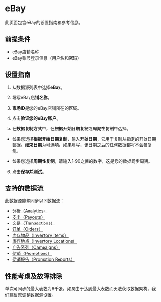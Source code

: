 # eBay

此页面包含eBay的设置指南和参考信息。

## 前提条件

* eBay店铺名称
* eBay账号登录信息（用户名和密码）

## 设置指南

1. 从数据源列表中选择**eBay**。

2. 填写eBay**店铺名称**。

3. **市场ID**是您的eBay店铺所在的区域。

4. 点击**验证您的eBay账户**。

5. 在**数据复制方式**中，在**根据开始日期复制**或**周期性复制**中选择。

  * 如果您选择**根据开始日期复制**，输入**开始日期**，它用于复制从指定的开始日期数据。**结束日期**为可选项，如果填写，该日期之后的任何数据都将不会被复制。

  * 如果您选择**周期性复制**，请输入1-90之间的数字。这是您的数据同步周期。

6. 点击**保存并测试**。

## 支持的数据流

此数据源能够同步以下数据流：

* [分析（Analytics）](https://developer.ebay.com/api-docs/sell/analytics/resources/methods)
* [支出（Payouts）](https://developer.ebay.com/api-docs/sell/finances/resources/payout/methods/getPayouts)
* [交易（Transactions）](https://developer.ebay.com/api-docs/sell/finances/resources/transaction/methods/getTransactions)
* [订单（Orders）](https://developer.ebay.com/api-docs/sell/fulfillment/resources/order/methods/getOrders)
* [库存物品（Inventory Items）](https://developer.ebay.com/api-docs/sell/inventory/resources/inventory_item/methods/getInventoryItems)
* [库存地点（Inventory Locations）](https://developer.ebay.com/api-docs/sell/inventory/resources/location/methods/getInventoryLocations)
* [广告系列（Campaigns）](https://developer.ebay.com/api-docs/sell/marketing/resources/campaign/methods/getCampaigns)
* [促销（Promotions）](https://developer.ebay.com/api-docs/sell/marketing/resources/promotion/methods/getPromotions)
* [促销报告（Promotion Reports）](https://developer.ebay.com/api-docs/sell/marketing/resources/promotion_report/methods/getPromotionReports)

## 性能考虑及故障排除

单次可同步的最大表数为6千张。如果由于达到最大表数而无法获取数据架构，我们建议您调整数据源设置。
